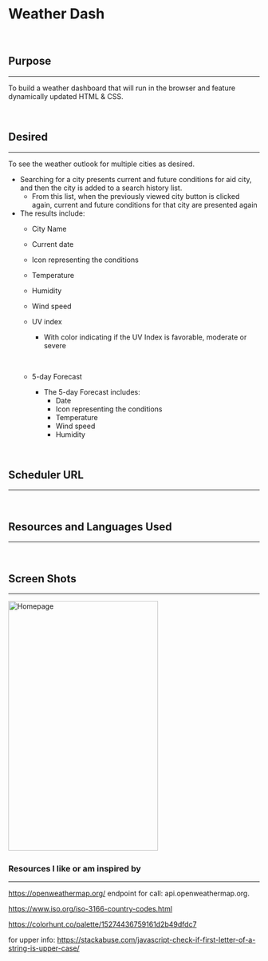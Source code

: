 # Weather Dash
&nbsp;

## Purpose
***
To build a weather dashboard that will run in the browser and feature dynamically updated HTML & CSS.

&nbsp;


## Desired
***
To see the weather outlook for multiple cities as desired.
- Searching for a city presents current and future conditions for aid city, and then the city is added to a search history list.
  - From this list, when the previously viewed city button is clicked again, current and future conditions for that city are presented again
- The results include:
  - City Name
  - Current date
  - Icon representing the conditions
  - Temperature
  - Humidity
  - Wind speed
  - UV index
    - With color indicating if the UV Index is favorable, moderate or severe

    &nbsp;


  - 5-day Forecast
    - The 5-day Forecast includes:
      - Date
      - Icon representing the conditions
      - Temperature
      - Wind speed
      - Humidity


&nbsp;


## Scheduler URL
***

&nbsp;

## Resources and Languages Used
***

&nbsp;

## Screen Shots
***
<img src="./assets/images/schedulePic1.png" width="300" height="500" alt="Homepage">
&nbsp;


### Resources I like or am inspired by
***
https://openweathermap.org/
endpoint for call:
api.openweathermap.org.

https://www.iso.org/iso-3166-country-codes.html

https://colorhunt.co/palette/15274436759161d2b49dfdc7

for upper info:
https://stackabuse.com/javascript-check-if-first-letter-of-a-string-is-upper-case/